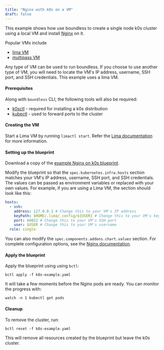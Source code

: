```yaml
---
title: "Nginx with k0s on a VM"
draft: false
---
```


This example shows how use boundless to create a single node k0s cluster using a local VM and install [Nginx](https://artifacthub.io/packages/helm/bitnami/nginx) on it.

Popular VMs include

- [lima VM](https://github.com/lima-vm/lima)
- [multipass VM](https://multipass.run/)

Any type of VM can be used to run boundless. If you choose to use another type of VM, you will need to locate the VM's IP address, username, SSH port, and SSH credentials. This example uses a lima VM.

#### Prerequisites

Along with `boundless` CLI, the following tools will also be required:

- [k0sctl](https://github.com/k0sproject/k0sctl#installation) - required for installing a k0s distribution
- [kubectl](https://kubernetes.io/docs/tasks/tools/install-kubectl/) - used to forward ports to the cluster

#### Creating the VM

Start a Lima VM by running `limactl start`. Refer the [Lima documentation](https://github.com/lima-vm/lima#getting-started) for more information.

#### Setting up the blueprint

Download a copy of the [example Nginx on k0s blueprint](https://raw.githubusercontent.com/mirantiscontainers/boundless/main/blueprints/k0s-example/k0s-example.yaml).

Modify the blueprint so that the `spec.kubernetes.infra.hosts` section matches your VM's IP address, username, SSH port, and SSH credentials. The values can be passed as environment variables or replaced with your own values. For example, if you are using a Lima VM, the section should look like this:

```yaml
hosts:
  - ssh:
    address: 127.0.0.1 # Change this to your VM's IP address
    keyPath: $HOME/.lima/_config/${USER} # Change this to your VM's key path
    port: 60022 # Change this to your VM's SSH port
    user: $USER # Change this to your VM's username
  role: single
```

You can also modify the `spec.components.addons.chart.values` section. For complete configuration options, see the [Nginx documentation](https://artifacthub.io/packages/helm/bitnami/nginx).

#### Apply the blueprint

Apply the blueprint using using `bctl`:

```shell
bctl apply -f k0s-example.yaml
```

It will take a few moments before the Nginx pods are ready. You can monitor the progress with:

```shell
watch -n 1 kubectl get pods
```

#### Cleanup

To remove the cluster, run:

```shell
bctl reset -f k0s-example.yaml
```

This will remove all resources created by the blueprint but leave the k0s cluster.